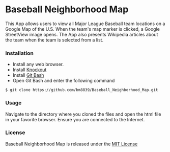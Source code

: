 # Baseball Neighborhood Map

This App allows users to view all Major League Baseball team locations on a
Google Map of the U.S. When the team's map marker is clicked, a Google
StreetView image opens. The App also presents Wikipedia articles about the team
when the team is selected from a list.

### Installation

  * Install any web browser.
  * Install [Knockout](http://knockoutjs.com/)
  * Install [Git Bash](https://openhatch.org/missions/windows-setup/install-git-bash)
  * Open Git Bash and enter the following command
  ```
  $ git clone https://github.com/bm8839/Baseball_Neighborhood_Map.git
  ```


### Usage

  Navigate to the directory where you cloned the files and open the html file
  in your favorite browser. Ensure you are connected to the Internet.


### License

  Baseball Neighborhood Map is released under the [MIT License](https://github.com/bm8839/Baseball_Neighborhood_Map/blob/master/License.txt)
